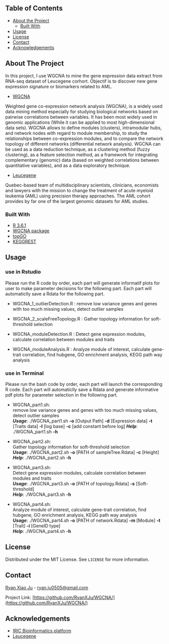 ## Table of Contents

* [About the Project](#about-the-project)
  * [Built With](#built-with)
* [Usage](#usage)
* [License](#license)
* [Contact](#contact)
* [Acknowledgements](#acknowledgements)



<!-- ABOUT THE PROJECT -->
## About The Project

In this project, I use WGCNA to mine the gene expression data extract from RNA-seq dataset of Leucegene corhort. Objectif is to discover new gene expression signature or biomarkers related to AML.

* [WGCNA](https://bmcbioinformatics.biomedcentral.com/articles/10.1186/1471-2105-9-559)

Weighted gene co-expression network analysis (WGCNA), is a widely used data mining method especially for studying biological networks based on pairwise correlations between variables. It has been most widely used in genomic applications (While it can be applied to most high-dimensional data sets). 
WGCNA allows to define modules (clusters), intramodular hubs, and network nodes with regard to module membership, to study the relationships between co-expression modules, and to compare the network topology of different networks (differential network analysis). WGCNA can be used as a data reduction technique, as a clustering method (fuzzy clustering), as a feature selection method, as a framework for integrating complementary (genomic) data (based on weighted correlations between quantitative variables), and as a data exploratory technique.

* [Leucegene](https://leucegene.ca/)

Quebec-based team of multidisciplinary scientists, clinicians, economists and lawyers with the mission to change the treatment of acute myeloid leukemia (AML) using precision therapy approaches. The AML cohort provides by far one of the largest genomic datasets for AML studies.


### Built With
* [R 3.6.1](https://www.r-project.org/)
* [WGCNA package](https://horvath.genetics.ucla.edu/html/CoexpressionNetwork/Rpackages/WGCNA/)
* [topGO](https://bioconductor.org/packages/release/bioc/html/topGO.html)
* [KEGGREST](https://bioconductor.org/packages/release/bioc/html/KEGGREST.html)



<!-- USAGE EXAMPLES -->
## Usage
### use in Rstudio
Please run the R code by order, each part will generate informatif plots for user to make parameter decisions for the following part. Each part will automaticlly save a Rdata for the following part.

* WGCNA_1_outlierDetection.R : 
  remove low variance genes and genes with too much missing values, detect outlier samples

* WGCNA_2_scaleFreeTopology.R : 
  Gather topology information for soft-threshold selection

* WGCNA_moduleDetection.R :
  Detect gene expression modules, calculate correlation between modules and traits
  
* WGCNA_moduleAnalysis.R :
  Analyze module of interest, calculate gene-trait correlation, find hubgene, GO enrichment analysis, KEGG path way analysis

### use in Terminal
Please run the bash code by order, each part will launch the corresponding R code. Each part will automaticlly save a Rdata and generate informative pdf plots for parameter selection in the following part.

* WGCNA_part1.sh:  
 remove low variance genes and genes with too much missing values, detect outlier samples  
 ***Usage***: ./WGCNA_part1.sh  **-o**  [Output Path]  **-d**  [Expression data]  **-t**  [Traits data]  **-l**  [log base] **-c**  [add constant before log]
 ***Help***:  ./WGCNA_part1.sh  **-h**
 
* WGCNA_part2.sh:  
  Gather topology information for soft-threshold selection  
  ***Usage***:   ./WGCNA_part2.sh  **-o**  [PATH of sampleTree.Rdata]  **-c**  [Height]  
  ***Help***:    ./WGCNA_part2.sh  **-h**

* WGCNA_part3.sh:  
  Detect gene expression modules, calculate correlation between modules and traits  
  ***Usage***: ./WGCNA_part3.sh **-o** [PATH of topology.Rdata] **-s** [Soft-threshold]  
  ***Help***:  ./WGCNA_part3.sh **-h**

* WGCNA_part4.sh:  
  Analyze module of interest, calculate gene-trait correlation, find hubgene, GO enrichment analysis, KEGG path way analysis  
  ***Usage***: ./WGCNA_part4.sh **-o** [PATH of network.Rdata] **-m** [Module] **-t** [Trait] **-i** [GeneID type]  
  ***Help***:  ./WGCNA_part4.sh **-h**




<!-- LICENSE -->
## License

Distributed under the MIT License. See `LICENSE` for more information.



<!-- CONTACT -->
## Contact

[Ryan Xiao Ju](https://twitter.com/RyanXJu0505) - ryan.ju0505@gmail.com

Project Link: [https://github.com/RyanXJu/WGCNA/](https://github.com/RyanXJu/WGCNA/)



<!-- ACKNOWLEDGEMENTS -->
## Acknowledgements
* [IRIC Bioinformatics platform](https://www.iric.ca/en/research/platforms-and-infrastructures/bioinformatics)
* [Leucegene](https://leucegene.ca/)




